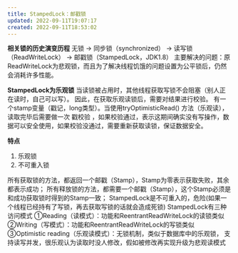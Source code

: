 ```yaml
---
title: StampedLock：邮戳锁
updated: 2022-09-11T19:07:17
created: 2022-09-11T18:53:02
---
```


**相关锁的历史演变历程**
无锁 -\> 同步锁（synchronized） -\> 读写锁（ReadWriteLock） -\> 邮戳锁（StampedLock，JDK1.8）
主要解决的问题：原ReadWriteLock为悲观锁，而且为了解决线程饥饿的问题设置为公平锁后，仍然会消耗许多性能。

**StampedLock为乐观锁**
当读锁被占用时，其他线程获取写锁不会阻塞（别人正在读时，自己可以写）。
因此，在获取乐观读锁后，需要对结果进行校验。
有一个stamp变量（戳记，long类型）。当使用tryOptimisticRead() 方法（乐观读），读取完毕后需要做一次 戳校验 ，如果校验通过，表示这期间确实没有写操作，数据可以安全使用，如果校验没通过，需要重新获取读锁，保证数据安全。

**特点**
1.  乐观锁
2.  不可重入锁

所有获取锁的方法，都返回一个邮戳（Stamp），Stamp为零表示获取失败，其余都表示成功；
所有释放锁的方法，都需要一个邮戳（Stamp），这个Stamp必须是和成功获取锁时得到的Stamp一致；
StampedLock是不可重入的，危险(如果一个线程已经持有了写锁，再去获取写锁的话就会造成死锁)
StampedLock有三种访问模式
①Reading（读模式）：功能和ReentrantReadWriteLock的读锁类似
②Writing（写模式）：功能和ReentrantReadWriteLock的写锁类似
③Optimistic reading（乐观读模式）：无锁机制，类似于数据库中的乐观锁，
支持读写并发，很乐观认为读取时没人修改，假如被修改再实现升级为悲观读模式
